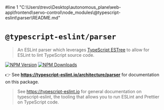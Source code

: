 #line 1 "C:\\Users\\trevo\\Desktop\\autonomous_plane\\web-app\\frontend\\servo-control\\node_modules\\@typescript-eslint\\parser\\README.md"
# `@typescript-eslint/parser`

> An ESLint parser which leverages <a href="https://github.com/typescript-eslint/typescript-eslint/tree/main/packages/typescript-estree">TypeScript ESTree</a> to allow for ESLint to lint TypeScript source code.

[![NPM Version](https://img.shields.io/npm/v/@typescript-eslint/parser.svg?style=flat-square)](https://www.npmjs.com/package/@typescript-eslint/parser)
[![NPM Downloads](https://img.shields.io/npm/dm/@typescript-eslint/parser.svg?style=flat-square)](https://www.npmjs.com/package/@typescript-eslint/parser)

👉 See **https://typescript-eslint.io/architecture/parser** for documentation on this package.

> See https://typescript-eslint.io for general documentation on typescript-eslint, the tooling that allows you to run ESLint and Prettier on TypeScript code.

